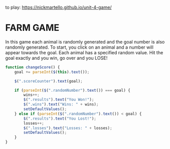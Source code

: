 to play:  https://nickmartello.github.io/unit-4-game/


# FARM GAME

In this game each animal is randomly generated and the goal number is also randomly generated. To start, you click on an animal and a number will appear towards the goal. Each animal has a specified random value. Hit the goal exactly and you win, go over and you LOSE!

```javascript
function changeScore() {
    goal += parseInt($(this).text());

    $(".scoreCounter").text(goal);

    if (parseInt($(".randomNumber").text()) === goal) {
        wins++;
        $(".results").text("You Won!");
        $(".wins").text("Wins: " + wins);
        setDefaultValues();
    } else if (parseInt($(".randomNumber").text()) < goal) {
        $(".results").text("You Lost!");
        losses++;
        $(".losses").text("Losses: " + losses);
        setDefaultValues();
    }
}
     

